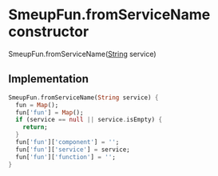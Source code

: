 


# SmeupFun.fromServiceName constructor







SmeupFun.fromServiceName([String](https://api.flutter.dev/flutter/dart-core/String-class.html) service)





## Implementation

```dart
SmeupFun.fromServiceName(String service) {
  fun = Map();
  fun['fun'] = Map();
  if (service == null || service.isEmpty) {
    return;
  }
  fun['fun']['component'] = '';
  fun['fun']['service'] = service;
  fun['fun']['function'] = '';
}
```








